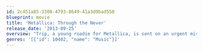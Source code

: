 ```yaml
---
id: 2c451a85-3308-4793-8649-41a3d9bad550
blueprint: movie
title: 'Metallica: Through the Never'
release_date: '2013-09-25'
overview: "Trip, a young roadie for Metallica, is sent on an urgent mission during the band's show. But what seems like a simple assignment turns into a surreal adventure."
genres: '[{"id": 10402, "name": "Music"}]'
---
```

